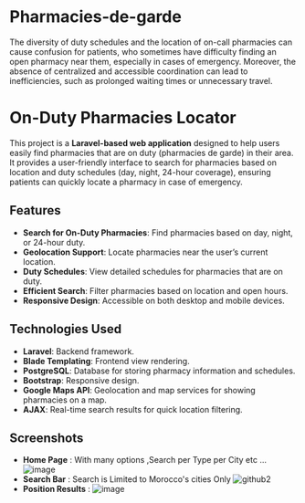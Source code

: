# Pharmacies-de-garde
The diversity of duty schedules and the location of on-call pharmacies can cause confusion for patients, who sometimes have difficulty finding an open pharmacy near them, especially in cases of emergency. Moreover, the absence of centralized and accessible coordination can lead to inefficiencies, such as prolonged waiting times or unnecessary travel.
# On-Duty Pharmacies Locator

This project is a **Laravel-based web application** designed to help users easily find pharmacies that are on duty (pharmacies de garde) in their area. It provides a user-friendly interface to search for pharmacies based on location and duty schedules (day, night, 24-hour coverage), ensuring patients can quickly locate a pharmacy in case of emergency.

## Features
- **Search for On-Duty Pharmacies**: Find pharmacies based on day, night, or 24-hour duty.
- **Geolocation Support**: Locate pharmacies near the user’s current location.
- **Duty Schedules**: View detailed schedules for pharmacies that are on duty.
- **Efficient Search**: Filter pharmacies based on location and open hours.
- **Responsive Design**: Accessible on both desktop and mobile devices.

## Technologies Used
- **Laravel**: Backend framework.
- **Blade Templating**: Frontend view rendering.
- **PostgreSQL**: Database for storing pharmacy information and schedules.
- **Bootstrap**: Responsive design.
- **Google Maps API**: Geolocation and map services for showing pharmacies on a map.
- **AJAX**: Real-time search results for quick location filtering.
## Screenshots
- **Home Page** : With many options ,Search per Type per City etc ...
![image](https://github.com/user-attachments/assets/d131780d-f201-4ba8-a7be-7c4fb1767657)
- **Search Bar** : Search is Limited to Morocco's cities Only
  ![github2](https://github.com/user-attachments/assets/bb47357a-2132-4042-867a-55ed30ce639e)
- **Position Results**  :
![image](https://github.com/user-attachments/assets/44ad9753-b08d-4a46-9386-b972121d31e2)
